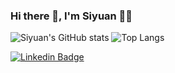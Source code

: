 ### Hi there 👋, I'm Siyuan 👨‍💻
![Siyuan's GitHub stats](https://github-readme-stats.vercel.app/api?username=stefanoacode&show_icons=true&theme=cobalt)
![Top Langs](https://github-readme-stats.vercel.app/api/top-langs/?username=stefanoacode&show_icons=true&theme=cobalt)


[![Linkedin Badge](https://img.shields.io/badge/-Siyuan%20Sun-0072b1?style=flat&logo=Linkedin&logoColor=white)](www.linkedin.com/in/siyuan-sun "Connect on LinkedIn")

